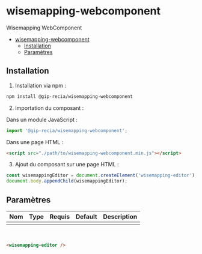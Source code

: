 # wisemapping-webcomponent

Wisemapping WebComponent

- [wisemapping-webcomponent](#wisemapping-webcomponent)
  - [Installation](#installation)
  - [Paramètres](#paramètres)

## Installation

1. Installation via npm :

```sh
npm install @gip-recia/wisemapping-webcomponent
```

2. Importation du composant :

Dans un module JavaScript :

```js
import '@gip-recia/wisemapping-webcomponent';
```

Dans une page HTML :

```html
<script src="./path/to/wisemapping-webcomponent.min.js"></script>
```

3. Ajout du composant sur une page HTML :

```js
const wisemappingEditor = document.createElement('wisemapping-editor');
document.body.appendChild(wisemappingEditor);
```

## Paramètres

| Nom | Type | Requis | Default | Description |
| --- | :--: | :----: | :-----: | ----------- |
|     |      |        |         |             |

<br/>

```html
<wisemapping-editor />
```
